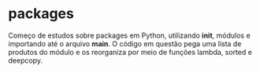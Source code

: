 # packages

Começo de estudos sobre packages em Python, utilizando __init__, módulos e importando até o arquivo __main__.
O código em questão pega uma lista de produtos do módulo e os reorganiza por meio de funções lambda, sorted e deepcopy.
